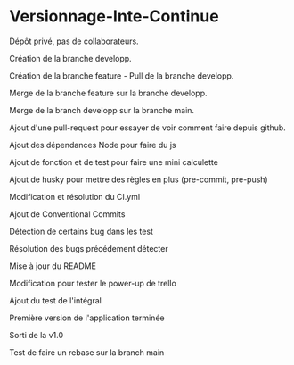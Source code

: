 # Versionnage-Inte-Continue

Dépôt privé, pas de collaborateurs.

Création de la branche developp.

Création de la branche feature - Pull de la branche developp.

Merge de la branche feature sur la branche developp.

Merge de la branch developp sur la branche main.

Ajout d'une pull-request pour essayer de voir comment faire depuis github.

Ajout des dépendances Node pour faire du js

Ajout de fonction et de test pour faire une mini calculette

Ajout de husky pour mettre des règles en plus (pre-commit, pre-push)

Modification et résolution du CI.yml

Ajout de Conventional Commits

Détection de certains bug dans les test

Résolution des bugs précédement détecter

Mise à jour du README

Modification pour tester le power-up de trello

Ajout du test de l'intégral


Première version de l'application terminée

Sorti de la v1.0

Test de faire un rebase sur la branch main